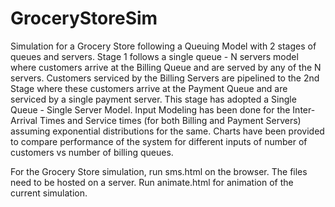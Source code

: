 # GroceryStoreSim
Simulation for a Grocery Store following a Queuing Model with 2 stages of queues and servers. Stage 1 follows a single queue - N servers model where customers arrive at the Billing Queue and are served by any of the N servers. Customers serviced by the Billing Servers are pipelined to the 2nd Stage where these customers arrive at the Payment Queue and are serviced by a single payment server. This stage has adopted a Single Queue - Single Server Model.
Input Modeling has been done for the Inter-Arrival Times and Service times (for both Billing and Payment Servers) assuming exponential distributions for the same.
Charts have been provided to compare performance of the system for different inputs of number of customers vs number of billing queues. 

For the Grocery Store simulation, run sms.html on the browser. The files need to be hosted on a server.
Run animate.html for animation of the current simulation.
